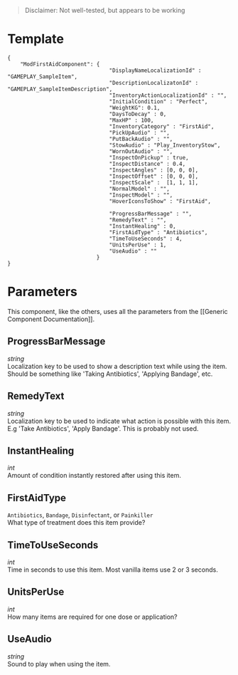 > Disclaimer: Not well-tested, but appears to be working

# Template
```
{
    "ModFirstAidComponent": {
                                "DisplayNameLocalizationId" : "GAMEPLAY_SampleItem",
                                "DescriptionLocalizatonId" : "GAMEPLAY_SampleItemDescription",
                                "InventoryActionLocalizationId" : "",
                                "InitialCondition" : "Perfect",
                                "WeightKG": 0.1,
                                "DaysToDecay" : 0,
                                "MaxHP" : 100,
                                "InventoryCategory" : "FirstAid",
                                "PickUpAudio" : "",
                                "PutBackAudio" : "",
                                "StowAudio" : "Play_InventoryStow",
                                "WornOutAudio" : "",
                                "InspectOnPickup" : true,
                                "InspectDistance" : 0.4,
                                "InspectAngles" : [0, 0, 0],
                                "InspectOffset" : [0, 0, 0],
                                "InspectScale" :  [1, 1, 1],
                                "NormalModel" : "",
                                "InspectModel" : "",
                                "HoverIconsToShow" : "FirstAid",

                                "ProgressBarMessage" : "",
                                "RemedyText" : "",
                                "InstantHealing" : 0,
                                "FirstAidType" : "Antibiotics",
                                "TimeToUseSeconds" : 4,
                                "UnitsPerUse" : 1,
                                "UseAudio" : ""
                            }
}
```

# Parameters

This component, like the others, uses all the parameters from the [[Generic Component Documentation]].

## ProgressBarMessage
*string*<br/>
Localization key to be used to show a description text while using the item. Should be something like 'Taking Antibiotics', 'Applying Bandage', etc.

## RemedyText
*string*<br/>
Localization key to be used to indicate what action is possible with this item. E.g 'Take Antibiotics', 'Apply Bandage'. This is probably not used.

## InstantHealing
*int*<br/>
Amount of condition instantly restored after using this item.

## FirstAidType
`Antibiotics`, `Bandage`, `Disinfectant`, or `Painkiller`<br/>
What type of treatment does this item provide?

## TimeToUseSeconds
*int*<br/>
Time in seconds to use this item. Most vanilla items use 2 or 3 seconds.

## UnitsPerUse
*int*<br/>
How many items are required for one dose or application?

## UseAudio
*string*<br/>
Sound to play when using the item.